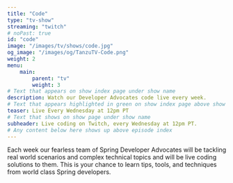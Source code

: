 ```yaml
---
title: "Code"
type: "tv-show"
streaming: "twitch"
# noPast: true
id: "code"
image: "/images/tv/shows/code.jpg"
og_image: "/images/og/TanzuTV-Code.png"
weight: 2
menu:
    main:
        parent: "tv"
        weight: 3
# Text that appears on show index page under show name
description: Watch our Developer Advocates code live every week.
# Text that appears highlighted in green on show index page above show name
teaser: Live Every Wednesday at 12pm PT
# Text that shows on show page under show name
subheader: Live coding on Twitch, every Wednesday at 12pm PT.
# Any content below here shows up above episode index
---
```


Each week our fearless team of Spring Developer Advocates will be tackling real world scenarios and complex technical topics and will be live coding solutions to them. This is your chance to learn tips, tools, and techniques from world class Spring developers.